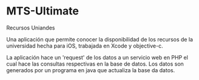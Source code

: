 MTS-Ultimate
============

Recursos Uniandes 

Una aplicación que permite conocer la disponibilidad de los recursos de la universidad hecha para iOS, trabajada en Xcode y objective-c.

La aplicación hace un 'request' de los datos a un servicio web en PHP el cual hace las consultas respectivas en la base de datos. Los datos son generados por un programa en java que actualiza la base da datos.


